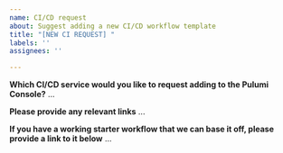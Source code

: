 ```yaml
---
name: CI/CD request
about: Suggest adding a new CI/CD workflow template
title: "[NEW CI REQUEST] "
labels: ''
assignees: ''

---
```


**Which CI/CD service would you like to request adding to the Pulumi Console?**
...

**Please provide any relevant links**
...

**If you have a working starter workflow that we can base it off, please provide a link to it below**
...
